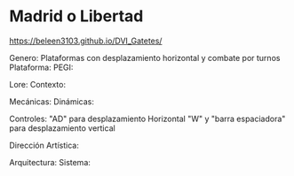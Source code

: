 # Madrid o Libertad

https://beleen3103.github.io/DVI_Gatetes/

Genero: Plataformas con desplazamiento horizontal y combate por turnos
Plataforma:
PEGI:

Lore:
Contexto:

Mecánicas:
Dinámicas:

Controles: "AD" para desplazamiento Horizontal "W" y "barra espaciadora" para desplazamiento vertical

Dirección Artística:

Arquitectura:
Sistema: